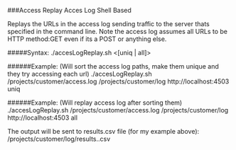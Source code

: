 ###Access Replay Acces Log Shell Based

Replays the URLs in the access log sending traffic to the server thats specified in the command line.
Note the access log assumes all URLs to be HTTP method:GET even if its a POST or anything else.

#####Syntax:
./accesLogReplay.sh <publisher or dispatcher access log> <path to where the log and the results should be output> <URL prefix>  <[uniq | all]>
 
######Example: (Will sort the access log paths, make them unique and they try accessing each url)
./accesLogReplay.sh /projects/customer/access.log /projects/customer/log http://localhost:4503 uniq
 
######Example: (Will replay access log after sorting them)
./accesLogReplay.sh /projects/customer/access.log /projects/customer/log http://localhost:4503 all
 
The output will be sent to results.csv file (for my example above):
/projects/customer/log/results.<timestamp>.csv

